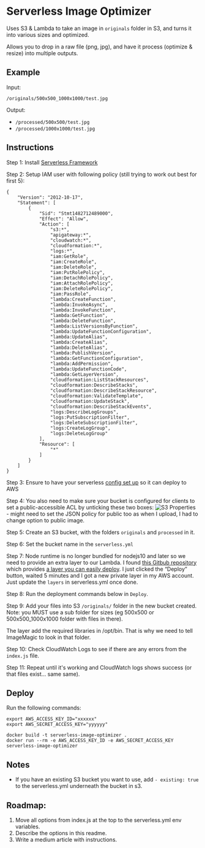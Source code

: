 # Serverless Image Optimizer

Uses S3 & Lambda to take an image in `originals` folder in S3, and turns it into various sizes and optimized.

Allows you to drop in a raw file (png, jpg), and have it process (optimize & resize) into multiple outputs.

## Example
Input: 

`/originals/500x500_1000x1000/test.jpg`

Output:

- `/processed/500x500/test.jpg`
- `/processed/1000x1000/test.jpg`

## Instructions
Step 1: Install [Serverless Framework](https://www.serverless.com/)

Step 2: Setup IAM user with following policy (still trying to work out best for first 5):
```
{
    "Version": "2012-10-17",
    "Statement": [
        {
            "Sid": "Stmt1482712489000",
            "Effect": "Allow",
            "Action": [
                "s3:*",
                "apigateway:*",
                "cloudwatch:*",
                "cloudformation:*",
                "logs:*",
                "iam:GetRole",
                "iam:CreateRole",
                "iam:DeleteRole",
                "iam:PutRolePolicy",
                "iam:DetachRolePolicy",
                "iam:AttachRolePolicy",
                "iam:DeleteRolePolicy",
                "iam:PassRole",
                "lambda:CreateFunction",
                "lambda:InvokeAsync",
                "lambda:InvokeFunction",
                "lambda:GetFunction",
                "lambda:DeleteFunction",
                "lambda:ListVersionsByFunction",
                "lambda:UpdateFunctionConfiguration",
                "lambda:UpdateAlias",
                "lambda:CreateAlias",
                "lambda:DeleteAlias",
                "lambda:PublishVersion",
                "lambda:GetFunctionConfiguration",
                "lambda:AddPermission",
                "lambda:UpdateFunctionCode",
                "lambda:GetLayerVersion",
                "cloudformation:ListStackResources",
                "cloudformation:DescribeStacks",
                "cloudformation:DescribeStackResource",
                "cloudformation:ValidateTemplate",
                "cloudformation:UpdateStack",
                "cloudformation:DescribeStackEvents",
                "logs:DescribeLogGroups",
                "logs:PutSubscriptionFilter",
                "logs:DeleteSubscriptionFilter",
                "logs:CreateLogGroup",
                "logs:DeleteLogGroup"
            ],
            "Resource": [
                "*"
            ]
        }
    ]
}
```

Step 3: Ensure to have your serverless [config set up](https://www.serverless.com/framework/docs/providers/aws/guide/credentials/) so it can deploy to AWS

Step 4: You also need to make sure your bucket is configured for clients to set a public-accessible ACL by unticking these two boxes:
![S3 Properties](https://i.stack.imgur.com/SSdVz.png) - might need to set the JSON policy for public too as when I upload, I had to change option to public image.

Step 5: Create an S3 bucket, with the folders `originals` and `processed` in it.

Step 6: Set the bucket name in the `serverless.yml`

Step 7: Node runtime is no longer bundled for nodejs10 and later so we need to provide an extra layer to our Lambda. I found [this Gitbub repository](https://github.com/serverlesspub/imagemagick-aws-lambda-2) which provides [a layer you can easily deploy](https://serverlessrepo.aws.amazon.com/applications/arn:aws:serverlessrepo:us-east-1:145266761615:applications~image-magick-lambda-layer). I just clicked the “Deploy” button, waited 5 minutes and I got a new private layer in my AWS account. Just update the `layers` in serverless.yml once done.

Step 8: Run the deployment commands below in `Deploy`.

Step 9: Add your files into S3 `/originals/` folder in the new bucket created. Note: you MUST use a sub folder for sizes (eg 500x500 or 500x500_1000x1000 folder with files in there).

The layer add the required libraries in /opt/bin. That is why we need to tell ImageMagic to look in that folder.

Step 10: Check CloudWatch Logs to see if there are any errors from the `index.js` file.

Step 11: Repeat until it's working and CloudWatch logs shows success (or that files exist... same same).

## Deploy
Run the following commands:
```
export AWS_ACCESS_KEY_ID="xxxxxx"
export AWS_SECRET_ACCESS_KEY="yyyyyy"

docker build -t serverless-image-optimizer .
docker run --rm -e AWS_ACCESS_KEY_ID -e AWS_SECRET_ACCESS_KEY serverless-image-optimizer
```

## Notes
- If you have an existing S3 bucket you want to use, add `- existing: true` to the serverless.yml underneath the bucket in s3.

## Roadmap:
1. Move all options from index.js at the top to the serverless.yml env variables.
1. Describe the options in this readme.
1. Write a medium article with instructions.